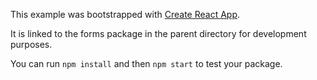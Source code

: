 This example was bootstrapped with [Create React App](https://github.com/facebook/create-react-app).

It is linked to the forms package in the parent directory for development purposes.

You can run `npm install` and then `npm start` to test your package.
